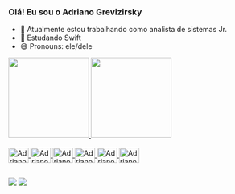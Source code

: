 ### Olá! Eu sou o Adriano Grevizirsky

- 🔭 Atualmente estou trabalhando como analista de sistemas Jr.
- 🌱 Estudando Swift
- 😄 Pronouns: ele/dele

 <div>
  <a href="https://github.com/grevizirsky">
  <img height="160em" src="https://github-readme-stats.vercel.app/api?username=grevizirsky&show_icons=true&theme=radical&include_all_commits=true&count_private=true"/>
  <img height="160em" src="https://github-readme-stats.vercel.app/api/top-langs/?username=grevizirsky&layout=compact&langs_count=7&theme=radical"/>
</div>
  <div style="display: inline_block"><br>
  <img align="center" alt="Adriano-Swift" height="30" width="40" src="https://cdn.jsdelivr.net/gh/devicons/devicon/icons/swift/swift-original.svg">
  <img align="center" alt="Adriano-Ts" height="30" width="40" src="https://cdn.jsdelivr.net/gh/devicons/devicon/icons/typescript/typescript-original.svg">
  <img align="center" alt="Adriano-React" height="30" width="40" src="https://cdn.jsdelivr.net/gh/devicons/devicon/icons/react/react-original.svg">
  <img align="center" alt="Adriano-HTML" height="30" width="40" src="https://cdn.jsdelivr.net/gh/devicons/devicon/icons/html5/html5-original.svg">
  <img align="center" alt="Adriano-CSS" height="30" width="40" src="https://cdn.jsdelivr.net/gh/devicons/devicon/icons/css3/css3-original.svg">
  <img align="center" alt="Adriano-Oracle" height="30" width="40" src="https://cdn.jsdelivr.net/gh/devicons/devicon/icons/oracle/oracle-original.svg">
</div>
  
##
  
  <a href = "mailto:grevizirsky@gmail.com"><img src="https://img.shields.io/badge/Gmail-D14836?style=for-the-badge&logo=gmail&logoColor=white" target="_blank"></a>
  <a href="https://www.linkedin.com/in/adriano-grevizirsky-leite/" target="_blank"><img src="https://img.shields.io/badge/-LinkedIn-%230077B5?style=for-the-badge&logo=linkedin&logoColor=white" target="_blank"></a>   
